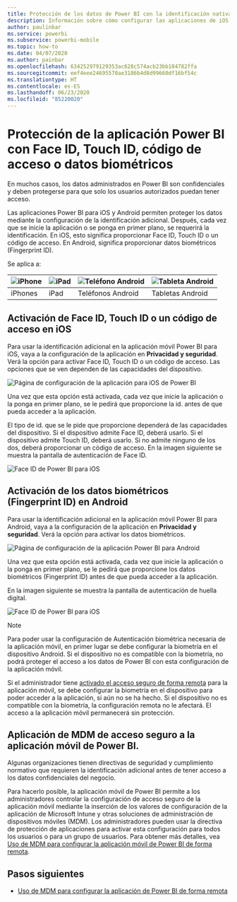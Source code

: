 ```yaml
---
title: Protección de los datos de Power BI con la identificación nativa del dispositivo
description: Información sobre cómo configurar las aplicaciones de iOS y Android para requerir la identificación adicional antes de acceder a los datos de Power BI
author: paulinbar
ms.service: powerbi
ms.subservice: powerbi-mobile
ms.topic: how-to
ms.date: 04/07/2020
ms.author: painbar
ms.openlocfilehash: 634252979129353ac628c574acb23bb184782ffa
ms.sourcegitcommit: eef4eee24695570ae3186b4d8d99660df16bf54c
ms.translationtype: HT
ms.contentlocale: es-ES
ms.lasthandoff: 06/23/2020
ms.locfileid: "85220020"
---
```

# <a name="protect-power-bi-app-with-face-id-touch-id-passcode-or-biometric-data"></a>Protección de la aplicación Power BI con Face ID, Touch ID, código de acceso o datos biométricos 

En muchos casos, los datos administrados en Power BI son confidenciales y deben protegerse para que solo los usuarios autorizados puedan tener acceso. 

Las aplicaciones Power BI para iOS y Android permiten proteger los datos mediante la configuración de la identificación adicional. Después, cada vez que se inicie la aplicación o se ponga en primer plano, se requerirá la identificación. En iOS, esto significa proporcionar Face ID, Touch ID o un código de acceso. En Android, significa proporcionar datos biométricos (Fingerprint ID).

Se aplica a:

| ![iPhone](./media/mobile-native-secure-access/ios-logo-40-px.png) | ![iPad](./media/mobile-native-secure-access/ios-logo-40-px.png) | ![Teléfono Android](././media/mobile-native-secure-access/android-logo-40-px.png) | ![Tableta Android](././media/mobile-native-secure-access/android-logo-40-px.png) |
|:--- |:--- |:--- |:--- |
|iPhones |iPad |Teléfonos Android |Tabletas Android |

## <a name="turn-on-face-id-touch-id-or-passcode-on-ios"></a>Activación de Face ID, Touch ID o un código de acceso en iOS

Para usar la identificación adicional en la aplicación móvil Power BI para iOS, vaya a la configuración de la aplicación en **Privacidad y seguridad**. Verá la opción para activar Face ID, Touch ID o un código de acceso. Las opciones que se ven dependen de las capacidades del dispositivo.

![Página de configuración de la aplicación para iOS de Power BI](./media/mobile-native-secure-access/mobile-ios-native-secured-setting.png)

Una vez que esta opción está activada, cada vez que inicie la aplicación o la ponga en primer plano, se le pedirá que proporcione la id. antes de que pueda acceder a la aplicación.

El tipo de id. que se le pide que proporcione dependerá de las capacidades del dispositivo. Si el dispositivo admite Face ID, deberá usarlo. Si el dispositivo admite Touch ID, deberá usarlo. Si no admite ninguno de los dos, deberá proporcionar un código de acceso. En la imagen siguiente se muestra la pantalla de autenticación de Face ID.

![Face ID de Power BI para iOS](./media/mobile-native-secure-access/mobile-ios-native-secured-faceid.png)

## <a name="turn-on-biometric-data-fingerprint-id-on-android"></a>Activación de los datos biométricos (Fingerprint ID) en Android

Para usar la identificación adicional en la aplicación móvil Power BI para Android, vaya a la configuración de la aplicación en **Privacidad y seguridad**. Verá la opción para activar los datos biométricos.

![Página de configuración de la aplicación Power BI para Android](./media/mobile-native-secure-access/mobile-android-native-secured-setting.png)

Una vez que esta opción está activada, cada vez que inicie la aplicación o la ponga en primer plano, se le pedirá que proporcione los datos biométricos (Fingerprint ID) antes de que pueda acceder a la aplicación.

En la imagen siguiente se muestra la pantalla de autenticación de huella digital.

![Face ID de Power BI para iOS](./media/mobile-native-secure-access/mobile-android-native-secured-fingerprint-id.png)

>[!NOTE]
>Para poder usar la configuración de Autenticación biométrica necesaria de la aplicación móvil, en primer lugar se debe configurar la biometría en el dispositivo Android. Si el dispositivo no es compatible con la biometría, no podrá proteger el acceso a los datos de Power BI con esta configuración de la aplicación móvil.
>
>Si el administrador tiene [activado el acceso seguro de forma remota](#mdm-enforcement-of-secure-access-to-your-power-bi-mobile-app) para la aplicación móvil, se debe configurar la biometría en el dispositivo para poder acceder a la aplicación, si aún no se ha hecho. Si el dispositivo no es compatible con la biometría, la configuración remota no le afectará. El acceso a la aplicación móvil permanecerá sin protección.

## <a name="mdm-enforcement-of-secure-access-to-your-power-bi-mobile-app"></a>Aplicación de MDM de acceso seguro a la aplicación móvil de Power BI.

Algunas organizaciones tienen directivas de seguridad y cumplimiento normativo que requieren la identificación adicional antes de tener acceso a los datos confidenciales del negocio.

Para hacerlo posible, la aplicación móvil de Power BI permite a los administradores controlar la configuración de acceso seguro de la aplicación móvil mediante la inserción de los valores de configuración de la aplicación de Microsoft Intune y otras soluciones de administración de dispositivos móviles (MDM). Los administradores pueden usar la directiva de protección de aplicaciones para activar esta configuración para todos los usuarios o para un grupo de usuarios. Para obtener más detalles, vea [Uso de MDM para configurar la aplicación móvil de Power BI de forma remota](mobile-app-configuration.md#data-protection-settings-ios-and-android).

## <a name="next-steps"></a>Pasos siguientes
* [Uso de MDM para configurar la aplicación de Power BI de forma remota](mobile-app-configuration.md)
